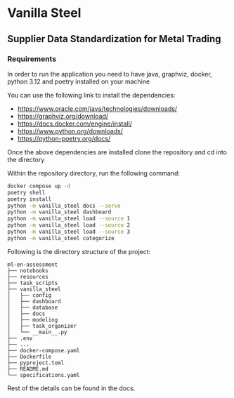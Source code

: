 # Vanilla Steel

## Supplier Data Standardization for Metal Trading

### Requirements

In order to run the application you need to have java, graphviz, docker, python 3.12 and poetry installed on your machine

You can use the following link to install the dependencies:

- https://www.oracle.com/java/technologies/downloads/
- https://graphviz.org/download/
- https://docs.docker.com/engine/install/
- https://www.python.org/downloads/
- https://python-poetry.org/docs/

Once the above dependencies are installed clone the repository and cd into the directory

Within the repository directory, run the following command:

```bash
docker compose up -d
poetry shell
poetry install
python -m vanilla_steel docs --serve
python -m vanilla_steel dashboard
python -m vanilla_steel load --source 1
python -m vanilla_steel load --source 2
python -m vanilla_steel load --source 3
python -m vanilla_steel categorize
```

Following is the directory structure of the project:

```text
ml-en-assessment
├── notebooks
├── resources
├── task_scripts
├── vanilla_steel
│   ├── config
│   ├── dashboard
│   ├── database
│   ├── docs
│   ├── modeling
│   ├── task_organizer
│   └── __main__.py
├── .env
├── ...
├── docker-compose.yaml
├── Dockerfile
├── pyproject.toml
├── README.md
└── specifications.yaml
```

Rest of the details can be found in the docs.
